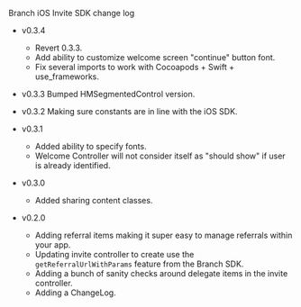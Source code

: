 Branch iOS Invite SDK change log

- v0.3.4
  * Revert 0.3.3.
  * Add ability to customize welcome screen "continue" button font.
  * Fix several imports to work with Cocoapods + Swift + use_frameworks.

- v0.3.3 Bumped HMSegmentedControl version.

- v0.3.2 Making sure constants are in line with the iOS SDK.

- v0.3.1
  * Added ability to specify fonts.
  * Welcome Controller will not consider itself as "should show" if user is already identified.

- v0.3.0
  * Added sharing content classes.

- v0.2.0
  * Adding referral items making it super easy to manage referrals within your app.
  * Updating invite controller to create use the `getReferralUrlWithParams` feature from the Branch SDK.
  * Adding a bunch of sanity checks around delegate items in the invite controller.
  * Adding a ChangeLog.
